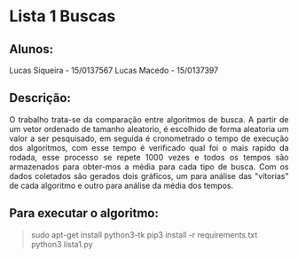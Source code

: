 # Lista 1 Buscas
## Alunos:
Lucas Siqueira - 15/0137567
Lucas Macedo - 15/0137397

## Descrição:
<p align="justify">O trabalho trata-se da comparação entre algoritmos de busca.
A partir de um vetor ordenado de tamanho aleatorio, é escolhido de forma aleatoria um valor a ser pesquisado, 
em seguida é cronometrado o tempo de execução dos algoritmos, 
com esse tempo é verificado qual foi o mais rapido da rodada, 
esse processo se repete 1000 vezes e todos os tempos são armazenados para obter-mos a média para cada tipo de busca. 
Com os dados coletados são gerados dois gráficos, um para análise das "vítorias" de cada algoritmo
e outro para análise da média dos tempos.</p>

## Para executar o algoritmo:
> sudo apt-get install python3-tk
> pip3 install -r requirements.txt
> python3 lista1.py
